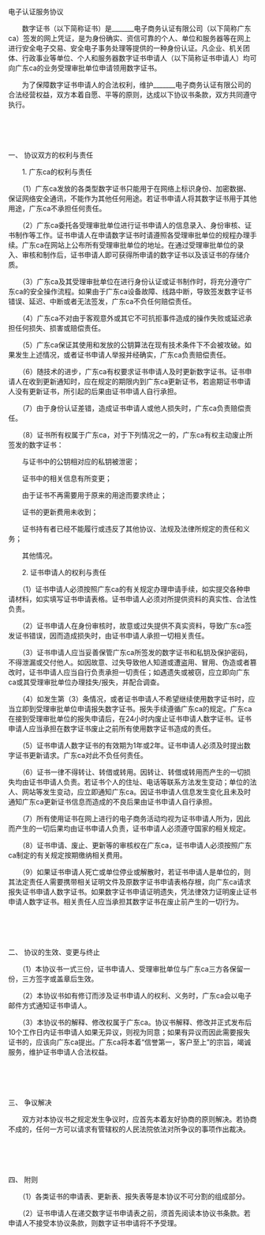 



电子认证服务协议



 

　　数字证书（以下简称证书）是_______电子商务认证有限公司（以下简称广东ca）签发的网上凭证，是为身份确实、资信可靠的个人、单位和服务器等在网上进行安全电子交易、安全电子事务处理等提供的一种身份认证。凡企业、机关团体、行政事业等单位、个人和服务器数字证书申请人（以下简称证书申请人）均可向广东ca的业务受理审批单位申请领用数字证书。

　　为了保障数字证书申请人的合法权利，维护_______电子商务认证有限公司的合法经营权益，双方本着自愿、平等的原则，达成以下协议书条款，双方共同遵守执行。

　　 

　　

一、
协议双方的权利与责任

　　1. 广东ca的权利与责任

　　（1）广东ca发放的各类型数字证书只能用于在网络上标识身份、加密数据、保证网络安全通讯，不能作为其他任何用途。若证书申请人将其数字证书用于其他用途，广东ca不承担任何责任。

　　（2）广东ca委托各受理审批单位进行证书申请人的信息录入、身份审核、证书制作等工作。证书申请人在申请数字证书时请遵照各受理审批单位的规程办理手续。广东ca在网站上公布所有受理审批单位的地址。在通过受理审批单位的录入、审核和制作后，证书申请人即可获得所申请的数字证书以及该证书的存储介质。

　　（3）广东ca及其受理审批单位在进行身份认证或证书制作时，将充分遵守广东ca的安全操作流程。如果由于广东ca设备故障、线路中断，导致签发数字证书错误、延迟、中断或者无法签发，广东ca不负任何赔偿责任。

　　（4）广东ca不对由于客观意外或其它不可抗拒事件造成的操作失败或延迟承担任何损失、损害或赔偿责任。

　　（5）广东ca保证其使用和发放的公钥算法在现有技术条件下不会被攻破。如果发生上述情况，或者证书申请人举报并经确实，广东ca负责赔偿责任。

　　（6）随技术的进步，广东ca有权要求证书申请人及时更新数字证书。证书申请人在收到更新通知时，应在规定的期限内到广东ca更新证书，若逾期证书申请人没有更新证书，所引起的后果由证书申请人自行承担。

　　（7）由于身份认证差错，造成证书申请人或他人损失时，广东ca负责赔偿责任。

　　（8）证书所有权属于广东ca，对于下列情况之一的，广东ca有权主动废止所签发的数字证书：

　　与证书中的公钥相对应的私钥被泄密；

　　证书中的相关信息有所变更；

　　由于证书不再需要用于原来的用途而要求终止；

　　证书的更新费用未收到；

　　证书持有者已经不能履行或违反了其他协议、法规及法律所规定的责任和义务；

　　其他情况。

　　2. 证书申请人的权利与责任

　　（1）证书申请人必须按照广东ca的有关规定办理申请手续，如实提交各种申请材料，如实填写证书申请表格。证书申请人必须对所提供资料的真实性、合法性负责。

　　（2）证书申请人在身份审核时，故意或过失提供不真实资料，导致广东ca签发证书错误，因而造成损失时，由证书申请人承担一切相关责任。

　　（3）证书申请人应当妥善保管广东ca所签发的数字证书和私钥及保护密码，不得泄漏或交付他人。如因故意、过失导致他人知道或遭盗用、冒用、伪造或者篡改时，证书申请人应当自行负责承担一切责任；如遇遗失或被窃，应立即向广东ca或其受理审批单位办理挂失/报失，并配合调查。

　　（4）如发生第（3）条情况，或者证书申请人不希望继续使用数字证书时，应当立即到受理审批单位申请报失数字证书。报失手续遵循广东ca的规定。广东ca在接到受理审批单位的报失申请后，在24小时内废止证书申请人数字证书。证书申请人应当承担在数字证书废止之前所有使用数字证书造成的责任。

　　（5）证书申请人数字证书的有效期为1年或2年。证书申请人必须及时提出数字证书更新请求。广东ca对此不负任何责任。

　　（6）证书一律不得转让、转借或转用。因转让、转借或转用而产生的一切损失均由证书申请人负责。若证书个人的住址、电话等联系方法发生变动；单位的法人、网站等发生变动，应立即通知广东ca。因证书申请人信息发生变化且未及时通知广东ca更新证书信息而造成的不良后果由证书申请人自行承担。

　　（7）所有使用证书在网上进行的电子商务活动均视为证书申请人所为，因此而产生的一切后果均由证书申请人负责，证书申请人必须遵守国家的相关规定。

　　（8）证书申请、废止、更新等的审核权在广东ca，证书申请人必须按照广东ca制定的有关规定按期缴纳相关费用。

　　（9）如果证书申请人死亡或单位停业或解散时，若证书申请人是单位的，则其法定责任人需要携带相关证明文件及原数字证书申请表格存根，向广东ca请求报失证书申请人数字证书。如果数字证书申请证明遗失，凭法律效力证明废止证书申请人数字证书。相关责任人应当承担其数字证书在废止前产生的一切行为。

　　 

　　

二、
协议的生效、变更与终止

　　（1）本协议书一式三份，证书申请人、受理审批单位与广东ca三方各保留一份，三方签字或盖章后生效。

　　（2）本协议书如有修订而涉及证书申请人的权利、义务时，广东ca会以电子邮件方式通知证书申请人。

　　（3）本协议书的解释、修改权属于广东ca。协议书解释、修改并正式发布后10个工作日内证书申请人如果无异议，则视为同意；如果有异议而因此需要报失证书的，应该向广东ca提出。广东ca将本着“信誉第一，客户至上”的宗旨，竭诚服务，维护证书申请人合法权益。

　　 

　　

三、
争议解决

　　双方对本协议书之规定发生争议时，应首先本着友好协商的原则解决。若协商不成的，任何一方可以请求有管辖权的人民法院依法对所争议的事项作出裁决。

　　 

　　

四、
附则

　　（1）各类证书的申请表、更新表、报失表等是本协议不可分割的组成部分。

　　（2）证书申请人在递交数字证书申请表之前，须首先阅读本协议书条款。若申请人不接受本协议条款，则数字证书申请将不予受理。